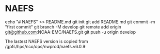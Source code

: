 # NAEFS

echo "# NAEFS" >> README.md
git init
git add README.md
git commit -m "first commit"
git branch -M develop
git remote add origin git@github.com:NOAA-EMC/NAEFS.git
git push -u origin develop

The lastest NAEFS version is copied from /gpfs/hps/nco/ops/nwprod/naefs.v6.0.9

